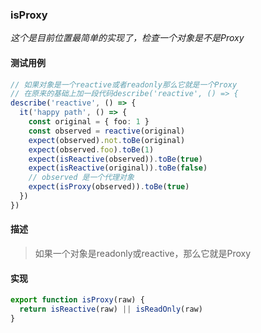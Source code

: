 ### isProxy

_这个是目前位置最简单的实现了，检查一个对象是不是Proxy_  

#### 测试用例

```typescript
// 如果对象是一个reactive或者readonly那么它就是一个Proxy
// 在原来的基础上加一段代码describe('reactive', () => {
describe('reactive', () => {
  it('happy path', () => {
    const original = { foo: 1 }
    const observed = reactive(original)
    expect(observed).not.toBe(original)
    expect(observed.foo).toBe(1)
    expect(isReactive(observed)).toBe(true)
    expect(isReactive(original)).toBe(false)
    // observed 是一个代理对象
    expect(isProxy(observed)).toBe(true)
  })
})
```

#### 描述

> 如果一个对象是readonly或reactive，那么它就是Proxy

#### 实现

```typescript
export function isProxy(raw) {
  return isReactive(raw) || isReadOnly(raw)
}
```

